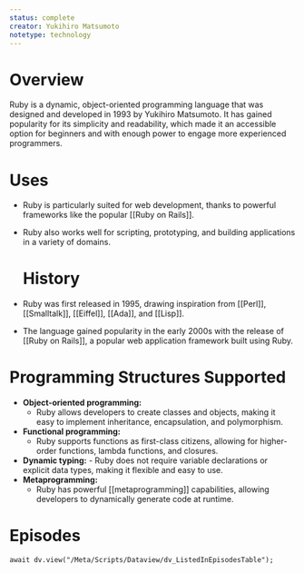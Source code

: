 ```yaml
---
status: complete
creator: Yukihiro Matsumoto
notetype: technology
---
```

# Overview
Ruby is a dynamic, object-oriented programming language that was designed and developed in 1993 by Yukihiro Matsumoto. It has gained popularity for its simplicity and readability, which made it an accessible option for beginners and with enough power to engage more experienced programmers.

# Uses
- Ruby is particularly suited for web development, thanks to powerful frameworks like the popular [[Ruby on Rails]]. 
- Ruby also works well for scripting, prototyping, and building applications in a variety of domains.

	# History
- Ruby was first released in 1995, drawing inspiration from [[Perl]], [[Smalltalk]], [[Eiffel]], [[Ada]], and [[Lisp]].
- The language gained popularity in the early 2000s with the release of [[Ruby on Rails]], a popular web application framework built using Ruby.

# Programming Structures Supported
- **Object-oriented programming:** 
	- Ruby allows developers to create classes and objects, making it easy to implement inheritance, encapsulation, and polymorphism.
- **Functional programming:** 
	- Ruby supports functions as first-class citizens, allowing for higher-order functions, lambda functions, and closures.
- **Dynamic typing:** 
		- Ruby does not require variable declarations or explicit data types, making it flexible and easy to use.
- **Metaprogramming:**
	- Ruby has powerful [[metaprogramming]] capabilities, allowing developers to dynamically generate code at runtime.

# Episodes
```dataviewjs
await dv.view("/Meta/Scripts/Dataview/dv_ListedInEpisodesTable");
```
